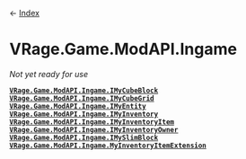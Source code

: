 ← [Index](index)
# VRage.Game.ModAPI.Ingame
_Not yet ready for use_

**[`VRage.Game.ModAPI.Ingame.IMyCubeBlock`](VRage.Game.ModAPI.Ingame.IMyCubeBlock)**  
**[`VRage.Game.ModAPI.Ingame.IMyCubeGrid`](VRage.Game.ModAPI.Ingame.IMyCubeGrid)**  
**[`VRage.Game.ModAPI.Ingame.IMyEntity`](VRage.Game.ModAPI.Ingame.IMyEntity)**  
**[`VRage.Game.ModAPI.Ingame.IMyInventory`](VRage.Game.ModAPI.Ingame.IMyInventory)**  
**[`VRage.Game.ModAPI.Ingame.IMyInventoryItem`](VRage.Game.ModAPI.Ingame.IMyInventoryItem)**  
**[`VRage.Game.ModAPI.Ingame.IMyInventoryOwner`](VRage.Game.ModAPI.Ingame.IMyInventoryOwner)**  
**[`VRage.Game.ModAPI.Ingame.IMySlimBlock`](VRage.Game.ModAPI.Ingame.IMySlimBlock)**  
**[`VRage.Game.ModAPI.Ingame.MyInventoryItemExtension`](VRage.Game.ModAPI.Ingame.MyInventoryItemExtension)**  
